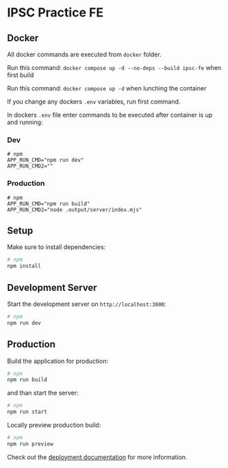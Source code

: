 # IPSC Practice FE

## Docker
All docker commands are executed from `docker` folder.

Run this command: `docker compose up -d --no-deps --build ipsc-fe` when first build

Run this command: `docker compose up -d` when lunching the container

If you change any dockers `.env` variables, run first command.

In dockers `.env` file enter commands to be executed after container is up and running:

### Dev

```dotenv
# npm
APP_RUN_CMD="npm run dev"
APP_RUN_CMD2=""
```

### Production

```dotenv
# npm
APP_RUN_CMD="npm run build"
APP_RUN_CMD2="node .output/server/index.mjs"
```

## Setup

Make sure to install dependencies:

```bash
# npm
npm install
```

## Development Server

Start the development server on `http://localhost:3000`:

```bash
# npm
npm run dev
```

## Production

Build the application for production:

```bash
# npm
npm run build
```

and than start the server:

```bash
# npm
npm run start
```

Locally preview production build:

```bash
# npm
npm run preview
```

Check out the [deployment documentation](https://nuxt.com/docs/getting-started/deployment) for more information.
